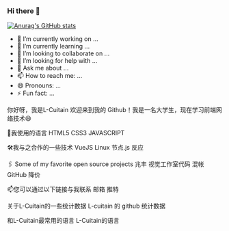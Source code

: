 ### Hi there 👋
[![Anurag's GitHub stats](https://github-readme-stats.vercel.app/api?username=zjp693)](https://github.com/anuraghazra/github-readme-stats)



- 🔭 I’m currently working on ...
- 🌱 I’m currently learning ...
- 👯 I’m looking to collaborate on ...
- 🤔 I’m looking for help with ...
- 💬 Ask me about ...
- 📫 How to reach me: ...
- 😄 Pronouns: ...
- ⚡ Fun fact: ...

你好呀，我是L-Cuitain
欢迎来到我的 Github！我是一名大学生，现在学习前端网络技术😄

💬我使用的语言
HTML5 CSS3 JAVASCRIPT

🛠我与之合作的一些技术
VueJS Linux 节点.js 反应

🖇 Some of my favorite open source projects
兆丰 视觉工作室代码 混帐 GitHub 降价

📫您可以通过以下链接与我联系
邮箱 推特

关于L-Cuitain的一些统计数据
L-cuitain 的 github 统计数据

和L-Cuitain最常用的语言
L-Cuitain的语言
